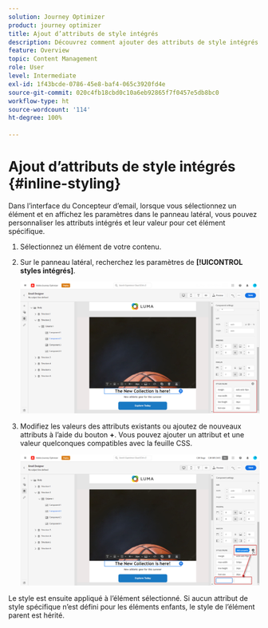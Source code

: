 ```yaml
---
solution: Journey Optimizer
product: journey optimizer
title: Ajout d’attributs de style intégrés
description: Découvrez comment ajouter des attributs de style intégrés
feature: Overview
topic: Content Management
role: User
level: Intermediate
exl-id: 1f43bcde-0786-45e8-baf4-065c3920fd4e
source-git-commit: 020c4fb18cbd0c10a6eb92865f7f0457e5db8bc0
workflow-type: ht
source-wordcount: '114'
ht-degree: 100%

---
```


# Ajout d’attributs de style intégrés {#inline-styling}

Dans l’interface du Concepteur d’email, lorsque vous sélectionnez un élément et en affichez les paramètres dans le panneau latéral, vous pouvez personnaliser les attributs intégrés et leur valeur pour cet élément spécifique.

1. Sélectionnez un élément de votre contenu.
1. Sur le panneau latéral, recherchez les paramètres de **[!UICONTROL styles intégrés]**.

   ![](assets/styles_1.png)

1. Modifiez les valeurs des attributs existants ou ajoutez de nouveaux attributs à l’aide du bouton **+**. Vous pouvez ajouter un attribut et une valeur quelconques compatibles avec la feuille CSS.

   ![](assets/styles_2.png)

Le style est ensuite appliqué à l’élément sélectionné. Si aucun attribut de style spécifique n’est défini pour les éléments enfants, le style de l’élément parent est hérité.
